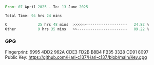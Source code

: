 <!--START_SECTION:waka-->

```rust
From: 07 April 2025 - To: 13 June 2025

Total Time: 94 hrs 24 mins

C              25 hrs 48 mins  >>>>>>-------------------   24.82 %
Other          9 hrs 35 mins   >>-----------------------   09.22 %
```

<!--END_SECTION:waka-->

### GPG <br />
Fingerprint:     6995 4DD2 962A CDE3 FD2B B8B4 FB35 3328 CD91 8097 <br />
Public Key:      https://github.com/Hari-c137/Hari-c137/blob/main/Key.gpg
